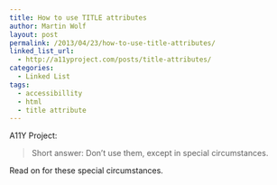 ```yaml
---
title: How to use TITLE attributes
author: Martin Wolf
layout: post
permalink: /2013/04/23/how-to-use-title-attributes/
linked_list_url:
  - http://a11yproject.com/posts/title-attributes/
categories:
  - Linked List
tags:
  - accessibillity
  - html
  - title attribute
---
```

<p class="linked-list-quote-author">
  A11Y Project:
</p>

> Short answer: Don’t use them, except in special circumstances.

Read on for these special circumstances.